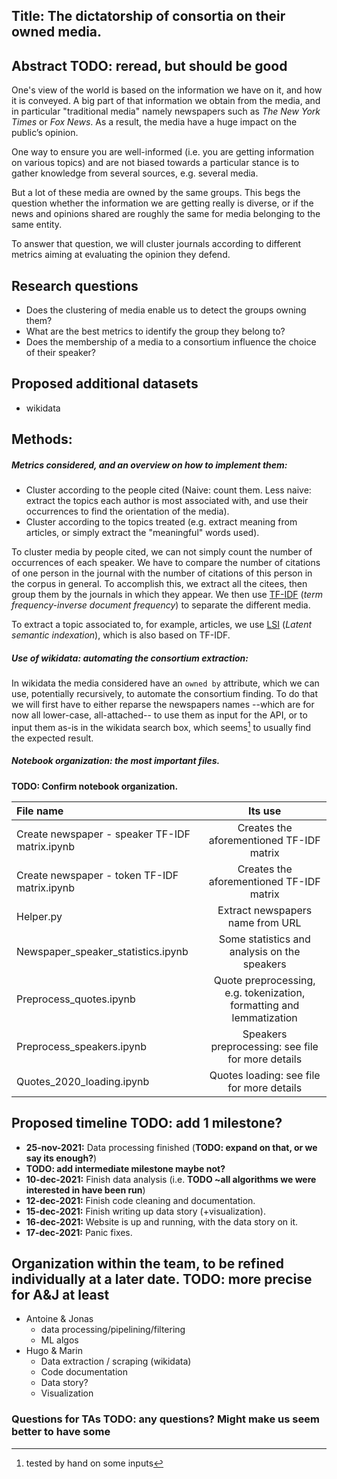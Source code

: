 ## Title: The dictatorship of consortia on their owned media.

## Abstract **TODO: reread, but should be good**
One's view of the world is based on the information we have on it, and how it is conveyed.
A big part of that information we obtain from the media, and in particular "traditional media"
namely newspapers such as *The New York Times* or *Fox News*.
As a result, the media have a huge impact on the public’s opinion.

One way to ensure you are well-informed (i.e. you are getting information on various topics) and are
not biased towards a particular stance is to gather knowledge from several sources,
e.g. several media.

But a lot of these media are owned by the same groups. This begs the question whether
the information we are getting really is diverse, or if the news and opinions shared
are roughly the same for media belonging to the same entity.

To answer that question, we will cluster journals according to different metrics
aiming at evaluating the opinion they defend.

## Research questions
* Does the clustering of media enable us to detect the groups owning them?
* What are the best metrics to identify the group they belong to?
* Does the membership of a media to a consortium influence the choice of their speaker?



## Proposed additional datasets
  * wikidata

## Methods:
##### Metrics considered, and an overview on how to implement them:
* Cluster according to the people cited (Naive: count them. Less naive:
  extract the topics each author is most associated with, and use their occurrences
  to find the orientation of the media).
* Cluster according to the topics treated (e.g. extract meaning from articles,
  or simply extract the "meaningful" words used).


To cluster media by people cited, we can not simply count the number of occurrences
of each speaker. We have to compare the number of citations of one person in the
journal with the number of citations of this person in the corpus in general.
To accomplish this, we extract all the citees, then group them by the
journals in which they appear. We then use [TF-IDF](https://en.wikipedia.org/wiki/Tf%E2%80%93idf)
(*term frequency-inverse document frequency*) to separate the different media.

To extract a topic associated to, for example, articles, we use [LSI](https://en.wikipedia.org/wiki/Latent_semantic_analysis) (*Latent semantic indexation*), which is also based on TF-IDF.

##### Use of wikidata: automating the consortium extraction:
In wikidata the media considered have an `owned by`
attribute, which we can use, potentially recursively, to automate the consortium finding.
To do that we will first have to either reparse the newspapers names  --which are for now
all lower-case, all-attached-- to use them as input for the API, or to input them as-is
in the wikidata search box, which seems[^1] to usually find the expected result.
[^1]: tested by hand on some inputs
##### Notebook organization: the most important files.
  **TODO:  Confirm notebook organization.**

  | File name                                    |Its use                                   |
  |:-------------------------------------------- |:----------------------------------------:|
  |Create newspaper - speaker TF-IDF matrix.ipynb| Creates the aforementioned TF-IDF matrix |
  |Create newspaper - token TF-IDF matrix.ipynb  | Creates the aforementioned TF-IDF matrix |
  |Helper.py                                     | Extract newspapers name from URL         |
  |Newspaper_speaker_statistics.ipynb            | Some statistics and analysis on the speakers |
  |Preprocess_quotes.ipynb                       | Quote preprocessing, e.g. tokenization, formatting and lemmatization |
  |Preprocess_speakers.ipynb                     | Speakers preprocessing: see file for more details |
  |Quotes_2020_loading.ipynb                     | Quotes loading: see file for more details |



## Proposed timeline **TODO: add 1 milestone?**
* **25-nov-2021:** Data processing finished (**TODO: expand on that, or we say its enough?**)
* **TODO: add intermediate milestone maybe not?**
* **10-dec-2021:** Finish data analysis (i.e. **TODO ~all algorithms we were interested in have been run**)
* **12-dec-2021:** Finish code cleaning and documentation.
* **15-dec-2021:** Finish writing up data story (+visualization).
* **16-dec-2021:** Website is up and running, with the data story on it.
* **17-dec-2021:** Panic fixes.

## Organization within the team, to be refined individually at a later date. **TODO: more precise for A&J at least**
* Antoine & Jonas
  * data processing/pipelining/filtering
  * ML algos
* Hugo & Marin
  * Data extraction / scraping (wikidata)
  * Code documentation
  * Data story?
  * Visualization

### Questions for TAs **TODO: any questions? Might make us seem better to have some**
